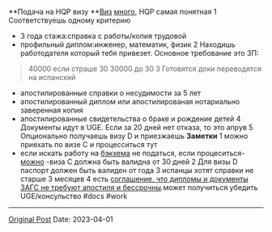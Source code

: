 **Подача на HQP визу
**[Виз](1023.md) [много](1023.md), HQP самая понятная
1 Соответствуешь одному критерию
- 3 года стажа:справка с работы/копия трудовой
- профильный диплом:инженер, математик, физик
2 Находишь работодателя который тебя привезет. Основное требование это ЗП:
>40000 если страше 30
>30000 до 30
3 Готовятся доки переводятся на испанский
- апостилированные справки о несудимости за 5 лет
- апостилированный диплом или апостилированая нотариально заверенная копия
- апостилированные свидетельства о браке и рождение детей
4 Документы идут в UGE. Если за 20 дней нет отказа, то это апрув
5 Опционально получаешь визу D и приезжаешь
**Заметки**
1 можно приехать по визе С и процесситься тут
- если искать работу на [бэкхема](953.md) не податься, если процеситься-[можно](956.md)
-виза С должна быть валидна от 30 дней
2 Для визы D паспорт должен быть валиден от года
3 испанцы хотят справки не старше 3 месяцев
4 есть [соглашение, что дипломы и документы ЗАГС не требуют апостиля и бессрочны](704.md).может получиться убедить UGE/консульство
#docs #work

---
[Original Post](https://t.me/lev2tarragona/1033)
Date: 2023-04-01
